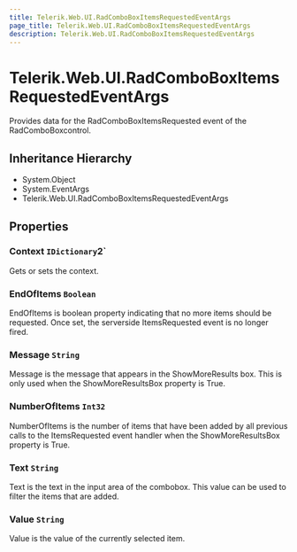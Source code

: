```yaml
---
title: Telerik.Web.UI.RadComboBoxItemsRequestedEventArgs
page_title: Telerik.Web.UI.RadComboBoxItemsRequestedEventArgs
description: Telerik.Web.UI.RadComboBoxItemsRequestedEventArgs
---
```


# Telerik.Web.UI.RadComboBoxItemsRequestedEventArgs

Provides data for the RadComboBoxItemsRequested event of the RadComboBoxcontrol.

## Inheritance Hierarchy

* System.Object
* System.EventArgs
* Telerik.Web.UI.RadComboBoxItemsRequestedEventArgs

## Properties

###  Context `IDictionary`2`

Gets or sets the context.

###  EndOfItems `Boolean`

EndOfItems is boolean property indicating that no more items should be requested.
            Once set, the serverside ItemsRequested event is no longer fired.

###  Message `String`

Message is the message that appears in the ShowMoreResults box. 
            This is only used when the ShowMoreResultsBox property is True.

###  NumberOfItems `Int32`

NumberOfItems  is the number of items that have been added by all previous calls to the 
            ItemsRequested event handler when the ShowMoreResultsBox property is True.

###  Text `String`

Text is the text in the input area of the combobox. 
            This value can be used to filter the items that are added.

###  Value `String`

Value is the value of the currently selected item.


